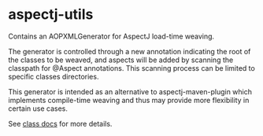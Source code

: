 # aspectj-utils

Contains an AOPXMLGenerator for AspectJ load-time weaving.

The generator is controlled through a new annotation indicating the root
of the classes to be weaved, and aspects will be added by scanning
the classpath for @Aspect annotations. This scanning process can be limited
to specific classes directories.

This generator is intended as an alternative to aspectj-maven-plugin which
implements compile-time weaving and thus may provide more flexibility in
certain use cases.

See [class docs](src/main/java/com/github/jjYBdx4IL/aspectj/utils/AOPXMLGenerator.java) for more details.
